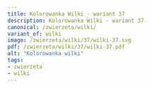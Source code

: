 ```yaml
---
title: Kolorowanka Wilki - wariant 37
description: Kolorowanka Wilki - wariant 37
canonical: /zwierzeta/wilki/
variant_of: wilki
image: /zwierzeta/wilki/37/wilki-37.svg
pdf: /zwierzeta/wilki/37/wilki-37.pdf
alt: "Kolorowanka wilki"
tags:
- zwierzeta
- wilki
---
```

